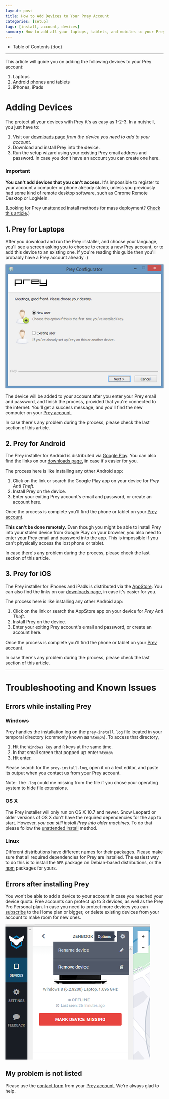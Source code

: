 ```yaml
---
layout: post
title: How to Add Devices to Your Prey Account
categories: [setup]
tags: [install, account, devices]
summary: How to add all your laptops, tablets, and mobiles to your Prey account so they can be protected against theft.  
---
```

* Table of Contents
{:toc}
* * *

This article will guide you on adding the following devices to your Prey account:

1. Laptops
2. Android phones and tablets
3. iPhones, iPads

# Adding Devices

The protect all your devices with Prey it's as easy as 1-2-3. In a nutshell, you just have to:

1. Visit our [downloads page][download] *from the device you need to add to your account*.
2. Download and install Prey into the device.
3. Run the setup wizard using your existing Prey email address and password. In case you don't have an account you can create one here.

### Important

**You can't add devices that you can't access.** It's impossible to register to your account a computer or phone already stolen, unless you previously had some kind of remote desktop software, such as Chrome Remote Desktop or LogMeIn.

(Looking for Prey unattended install methods for mass deployment? [Check this article](2015-03-26-prey-unattended-install-for-mass-deployment.md).)

## 1. Prey for Laptops

After you download and run the Prey installer, and choose your language, you'll see a screen asking you to choose to create a new Prey account, or to add this device to an existing one. If you're reading this guide then you'll probably have a Prey account already :)

![Existing or new Prey account](../_images/2015-05-07-adding-devices-to-your-prey-account-1.png)

The device will be added to your account after you enter your Prey email and password, and finish the process, provided that you're connected to the internet. You'll get a success message, and you'll find the new computer on your [Prey account][prey-account].

In case there's any problem during the process, please check the last section of this article.

## 2. Prey for Android

The Prey installer for Android is distributed via [Google Play][google-play]. You can also find the links on our [downloads page][download], in case it's easier for you.

The process here is like installing any other Android app:

1. Click on the link or search the Google Play app on your device for *Prey Anti Theft*.
2. Install Prey on the device.
3. Enter your exiting Prey account's email and password, or create an account here.
 
Once the process is complete you'll find the phone or tablet on your [Prey account][prey-account].

**This can't be done remotely.** Even though you might be able to install Prey into your stolen device from Google Play on your browser, you also need to enter your Prey email and password into the app. This is impossible if you can't physically access the lost phone or tablet.

In case there's any problem during the process, please check the last section of this article.

## 3. Prey for iOS

The Prey installer for iPhones and iPads is distributed via the [AppStore][appstore]. You can also find the links on our [downloads page][download], in case it's easier for you.

The process here is like installing any other Android app:

1. Click on the link or search the AppStore app on your device for *Prey Anti Theft*.
2. Install Prey on the device.
3. Enter your exiting Prey account's email and password, or create an account here.

Once the process is complete you'll find the phone or tablet on your [Prey account][prey-account].

In case there's any problem during the process, please check the last section of this article.

******************************

# Troubleshooting and Known Issues

## Errors while installing Prey

### Windows

Prey handles the installation log on the `prey-install.log` file located in your temporal directory (commonly known as `%temp%`). To access that directory,

1. Hit the `Windows key` and `R` keys at the same time.
2. In that small screen that popped up enter `%temp%`
3. Hit enter.

Please search for the `prey-install.log`, open it on a text editor, and paste its output when you contact us from your Prey account.

Note: The `.log` could me missing from the file if you chose your operating system to hide file extensions.

### OS X

The Prey installer will only run on OS X 10.7 and newer. Snow Leopard or older versions of OS X don't have the required dependencies for the app to start. However, *you can still install Prey into older machines*. To do that please follow the [unattended install](2015-03-26-prey-unattended-install-for-mass-deployment.md) method.

### Linux

Different distributions have different names for their packages. Please make sure that all required dependencies for Prey are installed. The easiest way to do this is to install the `DEB` package on Debian-based distributions, or the [npm](https://www.npmjs.org/package/prey) packages for yours.

## Errors after installing Prey

You won't be able to add a device to your account in case you reached your device quota. Free accounts can protect up to 3 devices, as well as the Prey Pro Personal plan. In case you need to protect more devices you can [subscribe](subscribe) to the Home plan or bigger, or delete existing devices from your account to make room for new ones.

![prey-install.log](../_images/2015-05-07-adding-devices-to-your-prey-account-2.png)

## My problem is not listed

Please use the [contact form][contact-form] from your [Prey account][prey-account]. We're always glad to help.

[support-home]: # "Prey Support"
[prey-account]: https://panel.preyproject.com/ "Prey account"
[download]: https://preyproject.com/download "Download Prey"
[recoveries]: https://preyproject.com/blog/cat/recoveries "Prey recovery stories"
[recommended-settings]: # "Prey recommended settings"
[sign-up]: https://panel.preyproject.com/signup "Signup to Prey"
[appstore]: https://itunes.apple.com/app/id456755037 "Prey for iPhone, iPad, and iPod"
[google-play]: https://play.google.com/store/apps/details?id=com.prey "Prey for Android"
[contact-form]: # "Prey contact"
[plans]: https://preyproject.com/plans "Prey Pro"
[subscribe]: https://panel.preyproject.com/settings/account "Subscribe to Prey"
[business]: https://preyproject.com/business/ "Prey for Business"
[education]: https://preyproject.com/education/ "Prey for Education"
[prey-node-releases]: https://github.com/prey/prey-node-client/releases
[admin-cmd]: https://www.youtube.com/watch?v=EohzkYPV6nI
[device-management]: https://panel.preyproject.com/settings/devices
